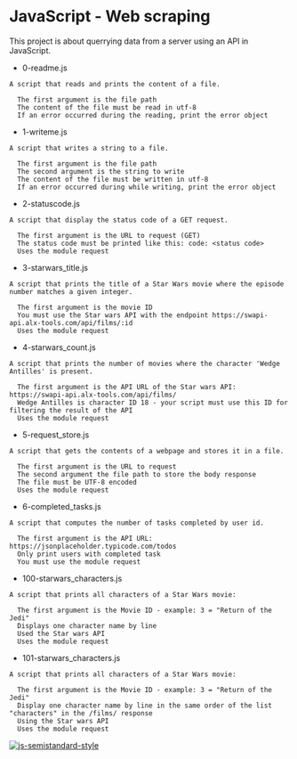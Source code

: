 # JavaScript - Web scraping
This project is about querrying data from a server using an API in JavaScript.

* 0-readme.js
```
A script that reads and prints the content of a file.

  The first argument is the file path
  The content of the file must be read in utf-8	
  If an error occurred during the reading, print the error object
```

* 1-writeme.js
```
A script that writes a string to a file.

  The first argument is the file path
  The second argument is the string to write
  The content of the file must be written in utf-8
  If an error occurred during while writing, print the error object
```

* 2-statuscode.js
```
A script that display the status code of a GET request.

  The first argument is the URL to request (GET)
  The status code must be printed like this: code: <status code>
  Uses the module request
```

* 3-starwars_title.js
```
A script that prints the title of a Star Wars movie where the episode number matches a given integer.

  The first argument is the movie ID
  You must use the Star wars API with the endpoint https://swapi-api.alx-tools.com/api/films/:id
  Uses the module request
```

* 4-starwars_count.js
```
A script that prints the number of movies where the character 'Wedge Antilles' is present.

  The first argument is the API URL of the Star wars API: https://swapi-api.alx-tools.com/api/films/
  Wedge Antilles is character ID 18 - your script must use this ID for filtering the result of the API
  Uses the module request
```

* 5-request_store.js
```
A script that gets the contents of a webpage and stores it in a file.

  The first argument is the URL to request
  The second argument the file path to store the body response
  The file must be UTF-8 encoded
  Uses the module request
```

* 6-completed_tasks.js
```
A script that computes the number of tasks completed by user id.

  The first argument is the API URL: https://jsonplaceholder.typicode.com/todos
  Only print users with completed task
  You must use the module request
```

* 100-starwars_characters.js
```
A script that prints all characters of a Star Wars movie:

  The first argument is the Movie ID - example: 3 = "Return of the Jedi"
  Displays one character name by line
  Used the Star wars API
  Uses the module request
```

* 101-starwars_characters.js
```
A script that prints all characters of a Star Wars movie:

  The first argument is the Movie ID - example: 3 = "Return of the Jedi"
  Display one character name by line in the same order of the list "characters" in the /films/ response
  Using the Star wars API
  Uses the module request
```
[![js-semistandard-style](https://raw.githubusercontent.com/standard/semistandard/master/badge.svg)](https://github.com/standard/semistandard)
